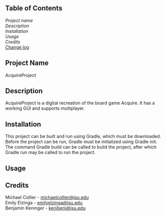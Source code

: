 ## Table of Contents
*Project name*\
*Description*\
*Installation*\
*Usage*\
*Credits*\
[Change log](CHANGELOG.md)
## Project Name
AcquireProject
## Description
AcquireProject is a digital recreation of the board game Acquire. It has a working GUI and supports multiplayer.
## Installation
This project can be built and run using Gradle, which must be downloaded. Before the project can be run, Gradle must be initialized using Gradle init.
The command Gradle build can be called to build the project, after which Gradle run may be called to run the project.
## Usage

## Credits
Michael Collier - michaelcollier@isu.edu\
Emily Elzinga - emilyelzinga@isu.edu\
Benjamin Keninger - kenibenj@isu.edu
